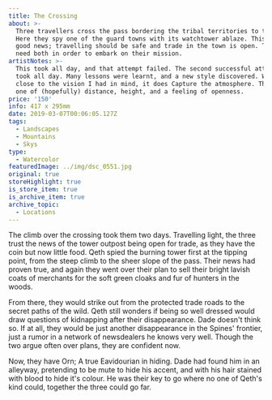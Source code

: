 ```yaml
---
title: The Crossing
about: >-
  Three travellers cross the pass bordering the tribal territories to the west.
  Here they spy one of the guard towns with its watchtower ablaze. This shows
  good news; travelling should be safe and trade in the town is open. They will
  need both in order to embark on their mission. 
artistNotes: >-
  This took all day, and that attempt failed. The second successful attempt also
  took all day. Many lessons were learnt, and a new style discovered. While not
  close to the vision I had in mind, it does Capture the atmosphere. That being
  one of (hopefully) distance, height, and a feeling of openness.
price: '150'
info: 417 x 295mm
date: 2019-03-07T00:06:05.127Z
tags:
  - Landscapes
  - Mountains
  - Skys
type:
  - Watercolor
featuredImage: ../img/dsc_0551.jpg
original: true
storeHighlight: true
is_store_item: true
is_archive_item: true
archive_topic:
  - Locations
---
```

The climb over the crossing took them two days. Travelling light, the three trust the news of the tower outpost being open for trade, as they have the coin but now little food. Qeth spied the burning tower first at the tipping point, from the steep climb to the sheer slope of the pass. Their news had proven true, and again they went over their plan to sell their bright lavish coats of merchants for the soft green cloaks and fur of hunters in the woods. 

From there, they would strike out from the protected trade roads to the secret paths of the wild. Qeth still wonders if being so well dressed would draw questions of kidnapping after their disappearance. Dade doesn't think so. If at all, they would be just another disappearance in the Spines' frontier, just a rumor in a network of newsdealers he knows very well. Though the two argue often over plans, they are confident now. 

Now, they have Orn; A true Eavidourian in hiding. Dade had found him in an alleyway, pretending to be mute to hide his accent, and with his hair stained with blood to hide it's colour. He was their key to go where no one of Qeth's kind could, together the three could go far.